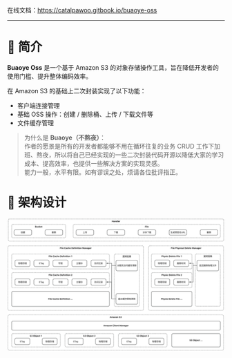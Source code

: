 在线文档：https://catalpawoo.gitbook.io/buaoye-oss

---

# 📖 简介

<b>Buaoye Oss</b> 是一个基于 Amazon S3 的对象存储操作工具，旨在降低开发者的使用门槛、提升整体编码效率。

在 Amazon S3 的基础上二次封装实现了以下功能：

- 客户端连接管理
- 基础 OSS 操作：创建 / 删除桶、上传 / 下载文件等
- 文件缓存管理

> 为什么是 <b>Buaoye（不熬夜）</b>：
> <br/>作者的愿景是所有的开发者都能够不用在循环往复的业务 CRUD
> 工作下加班、熬夜，所以将自己已经实现的一些二次封装代码开源以降低大家的学习成本、提高效率，也提供一些解决方案的实现灵感。
> <br/>能力一般，水平有限。如有谬误之处，烦请各位批评指正。

# 🔧 架构设计

<img src="./doc/architecture.jpg">